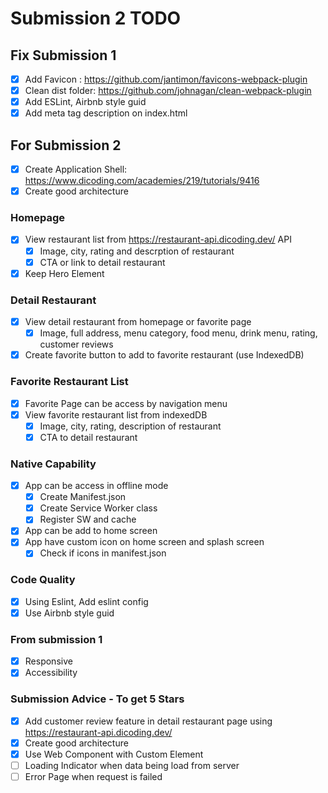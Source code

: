 # Submission 2 TODO

## Fix Submission 1

- [x] Add Favicon : https://github.com/jantimon/favicons-webpack-plugin
- [x] Clean dist folder: https://github.com/johnagan/clean-webpack-plugin
- [x] Add ESLint, Airbnb style guid
- [x] Add meta tag description on index.html

## For Submission 2

- [x] Create Application Shell: https://www.dicoding.com/academies/219/tutorials/9416
- [x] Create good architecture

### Homepage

- [x] View restaurant list from https://restaurant-api.dicoding.dev/ API
  - [x] Image, city, rating and descrption of restaurant
  - [x] CTA or link to detail restaurant
- [x] Keep Hero Element

### Detail Restaurant

- [x] View detail restaurant from homepage or favorite page
  - [x] Image, full address, menu category, food menu, drink menu, rating, customer reviews
- [x] Create favorite button to add to favorite restaurant (use IndexedDB)

### Favorite Restaurant List

- [x] Favorite Page can be access by navigation menu
- [x] View favorite restaurant list from indexedDB
  - [x] Image, city, rating, description of restaurant
  - [x] CTA to detail restaurant

### Native Capability

- [x] App can be access in offline mode
  - [x] Create Manifest.json
  - [x] Create Service Worker class
  - [x] Register SW and cache
- [x] App can be add to home screen
- [x] App have custom icon on home screen and splash screen
  - [x] Check if icons in manifest.json

### Code Quality

- [x] Using Eslint, Add eslint config
- [x] Use Airbnb style guid

### From submission 1

- [x] Responsive
- [x] Accessibility

### Submission Advice - To get 5 Stars

- [x] Add customer review feature in detail restaurant page using https://restaurant-api.dicoding.dev/
- [x] Create good architecture
- [x] Use Web Component with Custom Element
- [ ] Loading Indicator when data being load from server
- [ ] Error Page when request is failed